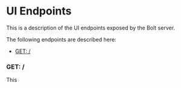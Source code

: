 # UI Endpoints

This is a description of the UI endpoints exposed by the Bolt server.

The following endpoints are described here:

* [GET: \/](#get-)

### GET: \/

This 

